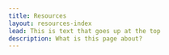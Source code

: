 ```yaml
---
title: Resources
layout: resources-index
lead: This is text that goes up at the top
description: What is this page about?
---
```

